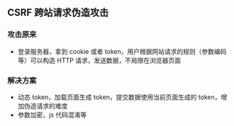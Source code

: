 
## CSRF 跨站请求伪造攻击

### 攻击原来 
- 登录服务器，拿到 cookie 或者 token，用户根据网站请求的规则（参数编码等）可以构造 HTTP 请求，发送数据，不局限在浏览器页面

### 解决方案
- 动态 token，加载页面生成 token，提交数据使用当前页面生成的 token，增加伪造请求的难度
- 参数加密，js 代码混淆等